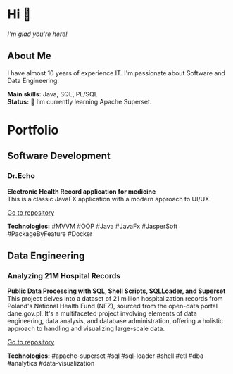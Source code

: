 # Hi 👋
*I'm glad you're here!*

## About Me
I have almost 10 years of experience IT.
I'm passionate about Software and Data Engineering. 

**Main skills:** Java, SQL, PL/SQL  
**Status:** 🌱 I’m currently learning Apache Superset.

# Portfolio

## Software Development
### Dr.Echo 
**Electronic Health Record application for medicine**  
This is a classic JavaFX application with a modern approach to UI/UX.  

[Go to repository](https://github.com/szwrk/DrEcho)

**Technologies:** #MVVM #OOP #Java #JavaFx #JasperSoft #PackageByFeature #Docker

## Data Engineering
### Analyzing 21M Hospital Records
**Public Data Processing with SQL, Shell Scripts, SQLLoader, and Superset**  
This project delves into a dataset of 21 million hospitalization records from Poland's National Health Fund (NFZ), sourced from the open-data portal dane.gov.pl. It's a multifaceted project involving elements of data engineering, data analysis, and database administration, offering a holistic approach to handling and visualizing large-scale data.

[Go to repository](https://github.com/szwrk/nfz-hospitalization-data)

**Technologies:** #apache-superset #sql #sql-loader #shell #etl #dba #analytics #data-visualization
